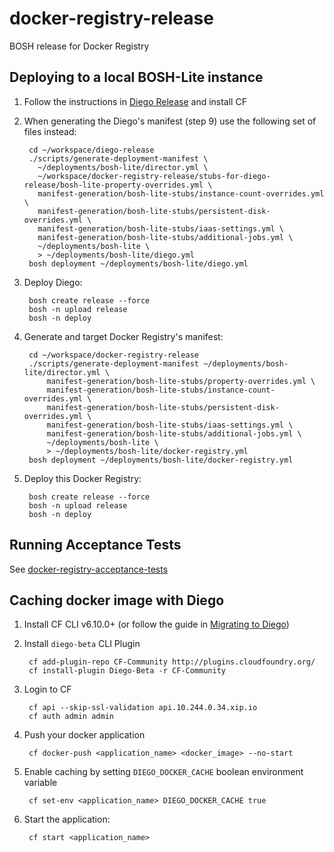 # docker-registry-release
BOSH release for Docker Registry

## Deploying to a local BOSH-Lite instance

1. Follow the instructions in [Diego Release](https://github.com/cloudfoundry-incubator/diego-release) and install CF

1. When generating the Diego's manifest (step 9) use the following set of files instead: 

        cd ~/workspace/diego-release
        ./scripts/generate-deployment-manifest \
          ~/deployments/bosh-lite/director.yml \
          ~/workspace/docker-registry-release/stubs-for-diego-release/bosh-lite-property-overrides.yml \
          manifest-generation/bosh-lite-stubs/instance-count-overrides.yml \
          manifest-generation/bosh-lite-stubs/persistent-disk-overrides.yml \
          manifest-generation/bosh-lite-stubs/iaas-settings.yml \
          manifest-generation/bosh-lite-stubs/additional-jobs.yml \
          ~/deployments/bosh-lite \
          > ~/deployments/bosh-lite/diego.yml
        bosh deployment ~/deployments/bosh-lite/diego.yml

1. Deploy Diego:

        bosh create release --force
        bosh -n upload release
        bosh -n deploy

1. Generate and target Docker Registry's manifest:

        cd ~/workspace/docker-registry-release
        ./scripts/generate-deployment-manifest ~/deployments/bosh-lite/director.yml \
            manifest-generation/bosh-lite-stubs/property-overrides.yml \
            manifest-generation/bosh-lite-stubs/instance-count-overrides.yml \
            manifest-generation/bosh-lite-stubs/persistent-disk-overrides.yml \
            manifest-generation/bosh-lite-stubs/iaas-settings.yml \
            manifest-generation/bosh-lite-stubs/additional-jobs.yml \
            ~/deployments/bosh-lite \
            > ~/deployments/bosh-lite/docker-registry.yml
        bosh deployment ~/deployments/bosh-lite/docker-registry.yml

1. Deploy this Docker Registry:

        bosh create release --force
        bosh -n upload release
        bosh -n deploy
        
## Running Acceptance Tests
See [docker-registry-acceptance-tests](https://github.com/cloudfoundry-incubator/docker-registry-acceptance-tests/)

## Caching docker image with Diego

1. Install CF CLI v6.10.0+ (or follow the guide in [Migrating to Diego](https://github.com/cloudfoundry-incubator/diego-design-notes/blob/master/migrating-to-diego.md#installing-the-diego-beta-cli-plugin))
1. Install `diego-beta` CLI Plugin
 
        cf add-plugin-repo CF-Community http://plugins.cloudfoundry.org/
        cf install-plugin Diego-Beta -r CF-Community

1. Login to CF
 
        cf api --skip-ssl-validation api.10.244.0.34.xip.io
        cf auth admin admin

1. Push your docker application

        cf docker-push <application_name> <docker_image> --no-start 
   
1. Enable caching by setting `DIEGO_DOCKER_CACHE` boolean environment variable
 
        cf set-env <application_name> DIEGO_DOCKER_CACHE true
   
1. Start the application:

        cf start <application_name>
        
